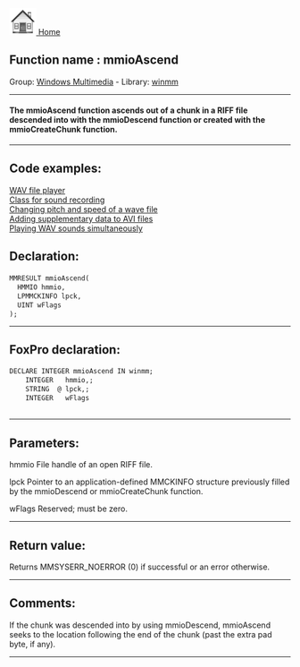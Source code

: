 [<img src="../../images/home.png"> Home ](https://github.com/VFPX/Win32API)  

## Function name : mmioAscend
Group: [Windows Multimedia](../../functions_group.md#Windows_Multimedia)  -  Library: [winmm](../../Libraries.md#winmm)  
***  


#### The mmioAscend function ascends out of a chunk in a RIFF file descended into with the mmioDescend function or created with the mmioCreateChunk function.
***  


## Code examples:
[WAV file player](../../samples/sample_417.md)  
[Class for sound recording](../../samples/sample_420.md)  
[Changing pitch and speed of a wave file](../../samples/sample_422.md)  
[Adding supplementary data to AVI files](../../samples/sample_481.md)  
[Playing WAV sounds simultaneously](../../samples/sample_523.md)  

## Declaration:
```foxpro  
MMRESULT mmioAscend(
  HMMIO hmmio,
  LPMMCKINFO lpck,
  UINT wFlags
);  
```  
***  


## FoxPro declaration:
```foxpro  
DECLARE INTEGER mmioAscend IN winmm;
	INTEGER   hmmio,;
	STRING  @ lpck,;
	INTEGER   wFlags
  
```  
***  


## Parameters:
hmmio 
File handle of an open RIFF file. 

lpck 
Pointer to an application-defined MMCKINFO structure previously filled by the mmioDescend or mmioCreateChunk function. 

wFlags 
Reserved; must be zero.   
***  


## Return value:
Returns MMSYSERR_NOERROR (0) if successful or an error otherwise.  
***  


## Comments:
If the chunk was descended into by using mmioDescend, mmioAscend seeks to the location following the end of the chunk (past the extra pad byte, if any).  
  
***  

